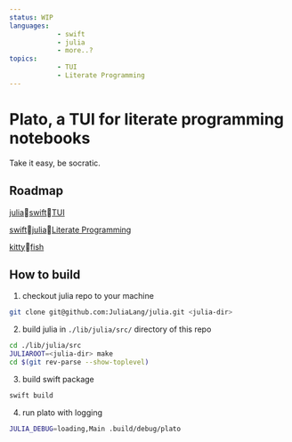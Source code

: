 ```yaml
---
status: WIP
languages:
            - swift
            - julia
            - more..?
topics:
            - TUI
            - Literate Programming
---
```

# Plato, a TUI for literate programming notebooks
Take it easy, be socratic.
## Roadmap

[julia]💖[swift]💖[TUI]

[swift]💖[julia]💖[Literate Programming]

[kitty]💖[fish]

## How to build
1. checkout julia repo to your machine
```sh
git clone git@github.com:JuliaLang/julia.git <julia-dir>
```
2. build julia in `./lib/julia/src/` directory of this repo
```sh !pwd:$(git rev-parse --show-toplevel)
cd ./lib/julia/src
JULIAROOT=<julia-dir> make
cd $(git rev-parse --show-toplevel)
```
3. build swift package
```sh !pwd:$(git rev-parse --show-toplevel)
swift build
```
4. run plato with logging
```sh !pwd:$(git rev-parse --show-toplevel)
JULIA_DEBUG=loading,Main .build/debug/plato
```

[julia]:                        https://julialang.org
[swift]:                        https://www.swift.org
[TUI]:                          https://github.com/rensbreur/SwiftTUI
[Literate Programming]:         https://github.com/fonsp/Pluto.jl
[kitty]:                        https://github.com/kovidgoyal/kitty
[fish]:                         https://github.com/fish-shell/fish-shell
